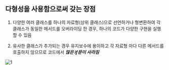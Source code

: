 
## 다형성을 사용함으로써 갖는 장점

1. 다양한 여러 클래스를 하나의 자료형(상위 클래스)으로 선언하거나 형변환하여 각 클래스가 동일한 
메서드를 오버라이딩 한 경우, 하나의 코드가 다양한 구현을 실행 할 수 있음

2. 유사한 클래스가 추가되는 경우 유지보수에 용이하고
각 자료형 마다 다른 메서드를 호출하지 않으므로 코드에서 ***많은 if문이 사라짐***

![1](https://user-images.githubusercontent.com/49984996/76157519-276c3380-614d-11ea-8204-d37ee47ec3cd.jpg)
